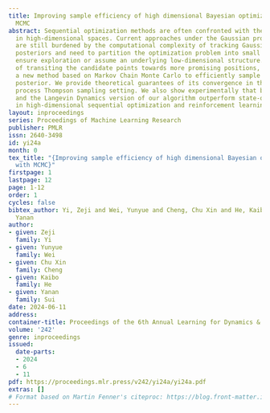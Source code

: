 ```yaml
---
title: Improving sample efficiency of high dimensional Bayesian optimization with
  MCMC
abstract: Sequential optimization methods are often confronted with the curse of dimensionality
  in high-dimensional spaces. Current approaches under the Gaussian process framework
  are still burdened by the computational complexity of tracking Gaussian process
  posteriors and need to partition the optimization problem into small regions to
  ensure exploration or assume an underlying low-dimensional structure. With the idea
  of transiting the candidate points towards more promising positions, we propose
  a new method based on Markov Chain Monte Carlo to efficiently sample from an approximated
  posterior. We provide theoretical guarantees of its convergence in the Gaussian
  process Thompson sampling setting. We also show experimentally that both the Metropolis-Hastings
  and the Langevin Dynamics version of our algorithm outperform state-of-the-art methods
  in high-dimensional sequential optimization and reinforcement learning benchmarks.
layout: inproceedings
series: Proceedings of Machine Learning Research
publisher: PMLR
issn: 2640-3498
id: yi24a
month: 0
tex_title: "{Improving sample efficiency of high dimensional Bayesian optimization
  with MCMC}"
firstpage: 1
lastpage: 12
page: 1-12
order: 1
cycles: false
bibtex_author: Yi, Zeji and Wei, Yunyue and Cheng, Chu Xin and He, Kaibo and Sui,
  Yanan
author:
- given: Zeji
  family: Yi
- given: Yunyue
  family: Wei
- given: Chu Xin
  family: Cheng
- given: Kaibo
  family: He
- given: Yanan
  family: Sui
date: 2024-06-11
address:
container-title: Proceedings of the 6th Annual Learning for Dynamics & Control Conference
volume: '242'
genre: inproceedings
issued:
  date-parts:
  - 2024
  - 6
  - 11
pdf: https://proceedings.mlr.press/v242/yi24a/yi24a.pdf
extras: []
# Format based on Martin Fenner's citeproc: https://blog.front-matter.io/posts/citeproc-yaml-for-bibliographies/
---
```

